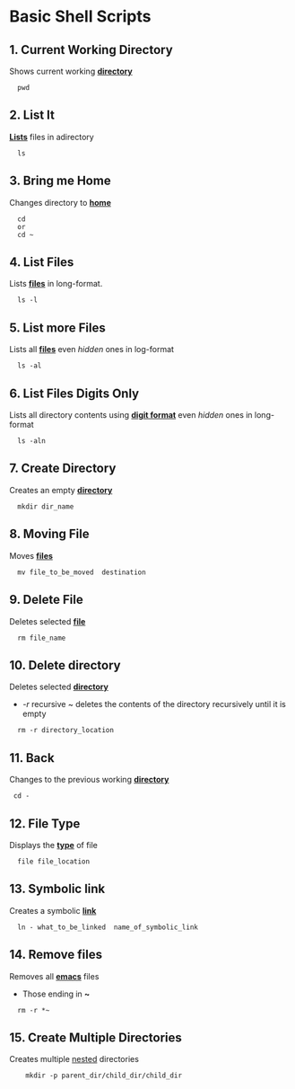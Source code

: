 # Basic Shell Scripts

## 1. Current Working Directory

Shows current working **[directory](0-current_working_directory)**

```
  pwd
```  

## 2. List It

**[Lists](1-listit)** files in  adirectory

```
  ls
``` 

## 3. Bring me Home

Changes directory to **[home](2-bring_me_home)**

```
  cd
  or
  cd ~
``` 

## 4. List Files

Lists **[files](3-listfiles)** in long-format.

```
  ls -l
``` 

## 5. List more Files

Lists all **[files](4-listmorefiles)** even *hidden* ones in log-format

```
  ls -al
``` 

## 6. List Files Digits Only

Lists  all directory contents using **[digit format](5-listfilesdigitonly)** even *hidden* ones in long-format

```
  ls -aln
``` 

## 7. Create Directory

Creates an empty **[directory](6-listmorefiles)**

```
  mkdir dir_name
```

## 8. Moving File

Moves **[files](7-movethatfile)**

```
  mv file_to_be_moved  destination
```

## 9. Delete File

Deletes selected **[file](8-firstdelete)**

```
  rm file_name
```

## 10. Delete directory

Deletes selected **[directory](9-firstdirdeletion)**
- *-r* recursive ~ deletes the contents of the directory recursively until it is empty

```
  rm -r directory_location
```

## 11. Back

Changes to the previous working **[directory](10-back)**

```
 cd -
```

## 12. File Type

Displays the **[type](12-file_type)** of file

```
  file file_location
```

## 13. Symbolic link

Creates a  symbolic **[link](listmorefiles)**

```
  ln - what_to_be_linked  name_of_symbolic_link
```

## 14. Remove files

Removes all **[emacs](listmorefiles)** files

- Those ending in **~**

```
  rm -r *~
```

## 15. Create Multiple Directories

Creates multiple [nested](102-tree) directories

```
    mkdir -p parent_dir/child_dir/child_dir
```    
